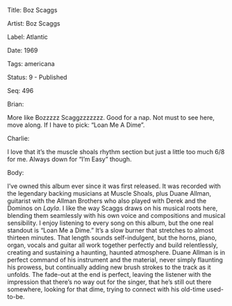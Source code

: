 Title:  Boz Scaggs

Artist: Boz Scaggs

Label:  Atlantic

Date:   1969

Tags:   americana

Status: 9 - Published

Seq:    496

Brian: 

More like Bozzzzz Scaggzzzzzzz. Good for a nap. Not must to see here, move along. If I have to pick: “Loan Me A Dime”.


Charlie: 

I love that it’s the muscle shoals rhythm section but just a little too much 6/8 for me. Always down for “I’m Easy” though.


Body: 

I’ve owned this album ever since it was first released. It was recorded with the legendary backing musicians at Muscle Shoals, plus Duane Allman, guitarist with the Allman Brothers who also played with Derek and the Dominos on *Layla*. I like the way Scaggs draws on his musical roots here, blending them seamlessly with his own voice and compositions and musical sensibility. I enjoy listening to every song on this album, but the one real standout is “Loan Me a Dime.” It’s a slow burner that stretches to almost thirteen minutes. That length sounds self-indulgent, but the horns, piano, organ, vocals and guitar all work together perfectly and build relentlessly, creating and sustaining a haunting, haunted atmosphere. Duane Allman is in perfect command of his instrument and the material, never simply flaunting his prowess, but continually adding new brush strokes to the track as it unfolds. The fade-out at the end is perfect, leaving the listener with the impression that there’s no way out for the singer, that he’s still out there somewhere, looking for that dime, trying to connect with his old-time used-to-be. 

